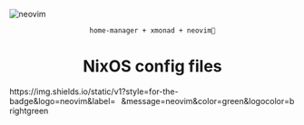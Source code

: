 ![neovim](https://img.shields.io/static/v1?style=for-the-badge&logo=neovim&label=%E2%A0%80&message=neovim&labelcolor=blue&color=green&logocolor=brightgreen)
<p align="center"><code>home-manager + xmonad + neovim💛</code></p>

<h1 align="center">NixOS config files</h1>
https://img.shields.io/static/v1?style=for-the-badge&logo=neovim&label=⠀&message=neovim&color=green&logocolor=brightgreen
